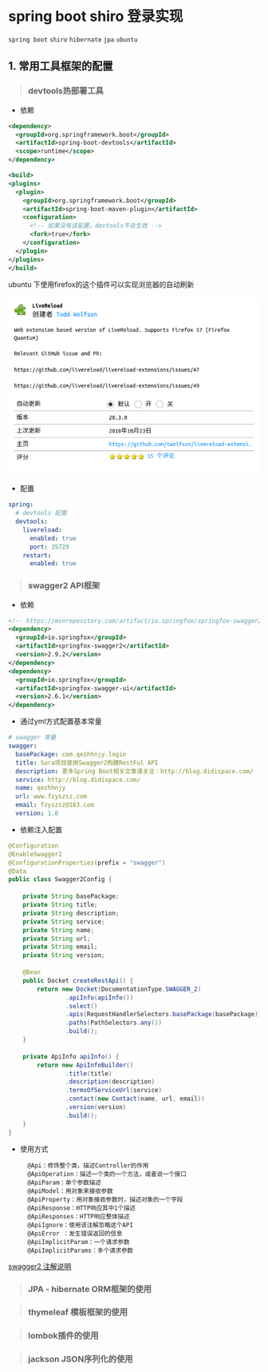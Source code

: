 # **spring boot shiro 登录实现**
`spring boot` `shiro` `hibernate` `jpa` `ubuntu`

## **1. 常用工具框架的配置**

>### **devtools热部署工具**

- 依赖

```xml
<dependency>
  <groupId>org.springframework.boot</groupId>
  <artifactId>spring-boot-devtools</artifactId>
  <scope>runtime</scope>
</dependency>
```
```xml
<build>
<plugins>
  <plugin>
    <groupId>org.springframework.boot</groupId>
    <artifactId>spring-boot-maven-plugin</artifactId>
    <configuration>
      <!-- 如果没有该配置，devtools不会生效 -->
      <fork>true</fork>
    </configuration>
  </plugin>
</plugins>
</build>
```
ubuntu 下使用firefox的这个插件可以实现浏览器的自动刷新

![a](file/firefox.png)

- 配置
```yaml
spring:
  # devtools 配置
  devtools:
    livereload:
      enabled: true
      port: 35729
    restart:
      enabled: true
```

>### **swagger2 API框架**
- 依赖
```xml
<!-- https://mvnrepository.com/artifact/io.springfox/springfox-swagger2 -->
<dependency>
  <groupId>io.springfox</groupId>
  <artifactId>springfox-swagger2</artifactId>
  <version>2.9.2</version>
</dependency>
<dependency>
  <groupId>io.springfox</groupId>
  <artifactId>springfox-swagger-ui</artifactId>
  <version>2.6.1</version>
</dependency>
```
- 通过yml方式配置基本常量
```yaml
# swagger 常量
swagger:
  basePackage: com.qezhhnjy.login
  title: Sara项目使用Swagger2构建RestFul API
  description: 更多Spring Boot相关文章请关注：http://blog.didispace.com/
  service: http://blog.didispace.com/
  name: qezhhnjy
  url: www.fzyszsz.com
  email: fzyszsz@163.com
  version: 1.0
```
- 依赖注入配置
```java
@Configuration
@EnableSwagger2
@ConfigurationProperties(prefix = "swagger")
@Data
public class Swagger2Config {

    private String basePackage;
    private String title;
    private String description;
    private String service;
    private String name;
    private String url;
    private String email;
    private String version;

    @Bean
    public Docket createRestApi() {
        return new Docket(DocumentationType.SWAGGER_2)
                .apiInfo(apiInfo())
                .select()
                .apis(RequestHandlerSelectors.basePackage(basePackage))
                .paths(PathSelectors.any())
                .build();
    }

    private ApiInfo apiInfo() {
        return new ApiInfoBuilder()
                .title(title)
                .description(description)
                .termsOfServiceUrl(service)
                .contact(new Contact(name, url, email))
                .version(version)
                .build();
    }
}
```

- 使用方式

        @Api：修饰整个类，描述Controller的作用
        @ApiOperation：描述一个类的一个方法，或者说一个接口
        @ApiParam：单个参数描述
        @ApiModel：用对象来接收参数
        @ApiProperty：用对象接收参数时，描述对象的一个字段
        @ApiResponse：HTTP响应其中1个描述
        @ApiResponses：HTTP响应整体描述
        @ApiIgnore：使用该注解忽略这个API
        @ApiError ：发生错误返回的信息
        @ApiImplicitParam：一个请求参数
        @ApiImplicitParams：多个请求参数

[swagger2 注解说明](https://blog.csdn.net/xiaojin21cen/article/details/78654652)

>### **JPA - hibernate ORM框架的使用**

>### **thymeleaf 模板框架的使用**

>### **lombok插件的使用**

>### **jackson JSON序列化的使用**

>### 
